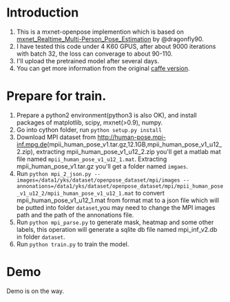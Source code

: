 # Introduction 
1. This is a mxnet-openpose implemention which is based on [mxnet_Realtime_Multi-Person_Pose_Estimation](https://github.com/dragonfly90/mxnet_Realtime_Multi-Person_Pose_Estimation) by @dragonfly90.<br>
2. I have tested this code under 4 K60 GPUS, after about 9000 iterations with batch 32, the loss can converage to about 90-110.<br>
3. I'll upload the pretrained model after several days.<br>
4. You can get more information from the original [caffe version](https://github.com/CMU-Perceptual-Computing-Lab/openpose).


# Prepare for train.
1. Prepare a python2 environment(python3 is also OK), and install packages of matplotlib, scipy, mxnet(>0.9), numpy.
2. Go into cython folder, run `python setup.py install`
3. Download MPI dataset from <http://human-pose.mpi-inf.mpg.de>(mpii_human_pose_v1.tar.gz,12.1GB,mpii_human_pose_v1_u12_2.zip), extracting mpii_human_pose_v1_u12_2.zip you'll get a matlab mat file named `mpii_human_pose_v1_u12_1.mat`. Extracting mpii_human_pose_v1.tar.gz you'll get a folder named `imgaes`.
4. Run `python mpi_2_json.py --images=/data1/yks/dataset/openpose_dataset/mpi/images --annonations=/data1/yks/dataset/openpose_dataset/mpi/mpii_human_pose_v1_u12_2/mpii_human_pose_v1_u12_1.mat` to convert mpii_human_pose_v1_u12_1.mat from format mat to a json file which will be putted into folder `dataset`,you may need to change the MPI images path and the path of the annonations file.
5. Run `python mpi_parse.py` to generate mask, heatmap and some other labels, this operation will generate a sqlite db file named mpi_inf_v2.db in folder `dataset`.
6. Run `python train.py` to train the model.<br>


# Demo

Demo is on the way.

